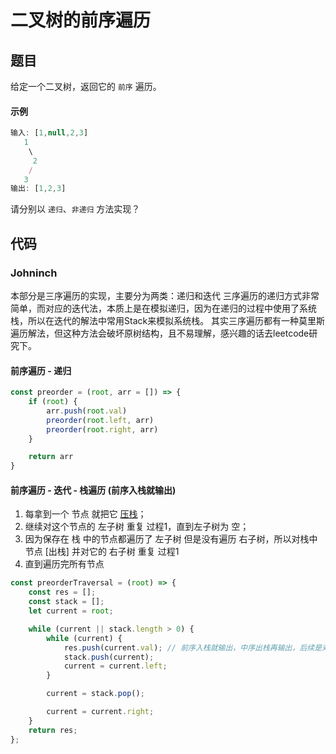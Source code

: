 # 二叉树的前序遍历

## 题目
给定一个二叉树，返回它的 `前序` 遍历。

#### 示例
```js
输入: [1,null,2,3]  
   1
    \
     2
    /
   3 
输出: [1,2,3]
```
请分别以 `递归`、`非递归` 方法实现？

## 代码

### Johninch

本部分是三序遍历的实现，主要分为两类：递归和迭代
三序遍历的递归方式非常简单，而对应的迭代法，本质上是在模拟递归，因为在递归的过程中使用了系统栈，所以在迭代的解法中常用Stack来模拟系统栈。
其实三序遍历都有一种莫里斯遍历解法，但这种方法会破坏原树结构，且不易理解，感兴趣的话去leetcode研究下。

#### 前序遍历 - 递归
```js
const preorder = (root, arr = []) => {
    if (root) {
        arr.push(root.val)
        preorder(root.left, arr)
        preorder(root.right, arr)
    }

    return arr
}
```
#### 前序遍历 - 迭代 - 栈遍历 (前序入栈就输出)
1. 每拿到一个 节点 就把它 [压栈](保存在栈中)；
2. 继续对这个节点的 左子树 重复 过程1，直到左子树为 空；
3. 因为保存在 栈 中的节点都遍历了 左子树 但是没有遍历 右子树，所以对栈中节点 [出栈] 并对它的 右子树 重复 过程1
4. 直到遍历完所有节点
```js
const preorderTraversal = (root) => {
    const res = [];
    const stack = [];
    let current = root;

    while (current || stack.length > 0) {
        while (current) {
            res.push(current.val); // 前序入栈就输出，中序出栈再输出，后续是对前序的修改
            stack.push(current);
            current = current.left;
        }

        current = stack.pop();

        current = current.right;
    }
    return res;
};
```



